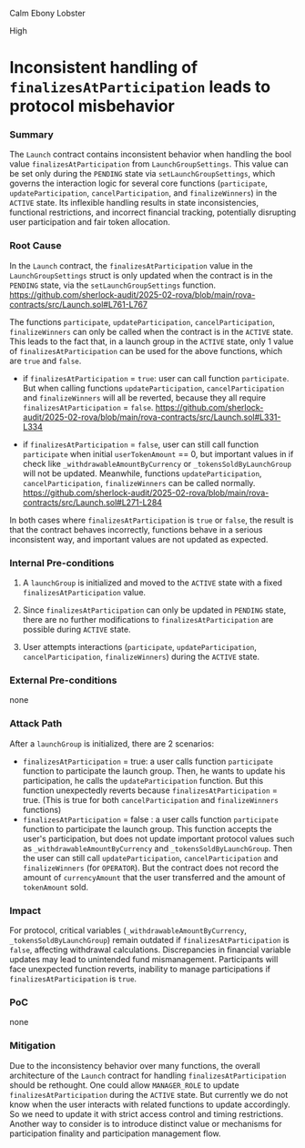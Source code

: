 Calm Ebony Lobster

High

# Inconsistent handling of `finalizesAtParticipation` leads to protocol misbehavior

### Summary

The `Launch` contract contains inconsistent behavior when handling the bool value `finalizesAtParticipation` from `LaunchGroupSettings`. This value can be set only during the `PENDING` state via `setLaunchGroupSettings`, which governs the interaction logic for several core functions (`participate`, `updateParticipation`, `cancelParticipation`, and `finalizeWinners`) in the `ACTIVE` state.
Its inflexible handling results in state inconsistencies, functional restrictions, and incorrect financial tracking, potentially disrupting user participation and fair token allocation.

### Root Cause

In the `Launch` contract, the `finalizesAtParticipation` value in the `LaunchGroupSettings` struct is only updated when the contract is in the `PENDING` state, via the `setLaunchGroupSettings` function.
https://github.com/sherlock-audit/2025-02-rova/blob/main/rova-contracts/src/Launch.sol#L761-L767

The functions `participate`, `updateParticipation`, `cancelParticipation`, `finalizeWinners` can only be called when the contract is in the `ACTIVE` state. This leads to the fact that, in a launch group in the `ACTIVE` state, only 1 value of `finalizesAtParticipation` can be used for the above functions, which are `true` and `false`.

- if `finalizesAtParticipation` = `true`: user can call function `participate`. But when calling functions `updateParticipation`, `cancelParticipation` and `finalizeWinners` will all be reverted, because they all require `finalizesAtParticipation` = `false`.
https://github.com/sherlock-audit/2025-02-rova/blob/main/rova-contracts/src/Launch.sol#L331-L334

- if `finalizesAtParticipation` = `false`, user can still call function `participate` when initial `userTokenAmount` == 0, but important values ​​in if check like `_withdrawableAmountByCurrency` or `_tokensSoldByLaunchGroup` will not be updated.
Meanwhile, functions `updateParticipation`, `cancelParticipation`, `finalizeWinners` can be called normally.
https://github.com/sherlock-audit/2025-02-rova/blob/main/rova-contracts/src/Launch.sol#L271-L284

In both cases where `finalizesAtParticipation` is `true` or `false`, the result is that the contract behaves incorrectly, functions behave in a serious inconsistent way, and important values ​​are not updated as expected.

### Internal Pre-conditions

1. A `launchGroup` is initialized and moved to the `ACTIVE` state with a fixed `finalizesAtParticipation` value.

2. Since `finalizesAtParticipation` can only be updated in `PENDING` state, there are no further modifications to `finalizesAtParticipation` are possible during `ACTIVE` state.

3. User attempts interactions (`participate`, `updateParticipation`, `cancelParticipation`, `finalizeWinners`) during the `ACTIVE` state.

### External Pre-conditions

none

### Attack Path

After a `launchGroup` is initialized, there are 2 scenarios:
- `finalizesAtParticipation` = true:  a user calls function `participate` function to participate the launch group. 
Then, he wants to update his participation, he calls the `updateParticipation` function.
But this function unexpectedly reverts because `finalizesAtParticipation` = true. (This is true for both `cancelParticipation` and `finalizeWinners` functions)
- `finalizesAtParticipation` = false : a user calls function `participate` function to participate the launch group. 
This function accepts the user's participation, but does not update important protocol values ​​such as `_withdrawableAmountByCurrency` and `_tokensSoldByLaunchGroup`.
Then the user can still call `updateParticipation`, `cancelParticipation` and `finalizeWinners` (for `OPERATOR`).
But the contract does not record the amount of `currencyAmount` that the user transferred and the amount of `tokenAmount` sold.

### Impact

For protocol, critical variables  (`_withdrawableAmountByCurrency`, `_tokensSoldByLaunchGroup`) remain outdated if `finalizesAtParticipation` is `false`, affecting withdrawal calculations. Discrepancies in financial variable updates may lead to unintended fund mismanagement. 
Participants will face unexpected function reverts, inability to manage participations if `finalizesAtParticipation` is `true`.


### PoC

none

### Mitigation

Due to the inconsistency behavior over many functions, the overall architecture of the `Launch` contract for handling `finalizesAtParticipation` should be rethought.
One could allow `MANAGER_ROLE` to update `finalizesAtParticipation` during the `ACTIVE` state. But currently we do not know when the user interacts with related functions to update accordingly. So we need to update it with strict access control and timing restrictions.
Another way to consider is to introduce distinct value or mechanisms for participation finality and participation management flow.